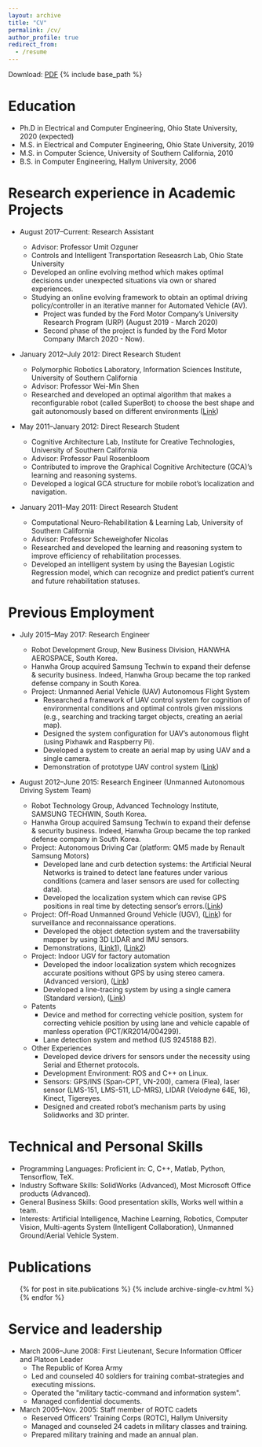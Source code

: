 ```yaml
---
layout: archive
title: "CV"
permalink: /cv/
author_profile: true
redirect_from:
  - /resume
---
```

Download: [PDF](http://hantw007.github.io/files/Curriculum_Vitae_TeawonHan_062020.pdf)
{% include base_path %}

Education
======
* Ph.D in Electrical and Computer Engineering, Ohio State University, 2020 (expected)
* M.S. in Electrical and Computer Engineering, Ohio State University, 2019
* M.S. in Computer Science, University of Southern California, 2010
* B.S. in Computer Engineering, Hallym University, 2006

Research experience in Academic Projects
======
* August 2017–Current: Research Assistant
  * Advisor: Professor Umit Ozguner
  * Controls and Intelligent Transportation Reseasrch Lab, Ohio State University
  * Developed an online evolving method which makes optimal decisions under unexpected situations via own or shared experiences.
  * Studying an online evolving framework to obtain an optimal driving policy/controller in an iterative manner for Automated Vehicle (AV).
    * Project was funded by the Ford Motor Company’s University Research Program (URP) (August 2019 - March 2020)
    * Second phase of the project is funded by the Ford Motor Company (March 2020 - Now).

* January 2012–July 2012: Direct Research Student
  * Polymorphic Robotics Laboratory, Information Sciences Institute, University of Southern California
  * Advisor: Professor Wei-Min Shen
  * Researched and developed an optimal algorithm that makes a reconfigurable robot (called SuperBot) to choose the best shape and gait autonomously based on different environments ([Link](https://www.youtube.com/watch?v=Ih4gdmsVQjY&feature=emb_logo))
  
* May 2011–January 2012: Direct Research Student
  * Cognitive Architecture Lab, Institute for Creative Technologies, University of Southern California
  * Advisor: Professor Paul Rosenbloom
  * Contributed to improve the Graphical Cognitive Architecture (GCA)’s learning and reasoning systems.
  * Developed a logical GCA structure for mobile robot’s localization and navigation.
  
* January 2011–May 2011: Direct Research Student
  * Computational Neuro-Rehabilitation & Learning Lab, University of Southern California
  * Advisor: Professor Scheweighofer Nicolas
  * Researched and developed the learning and reasoning system to improve efficiency of rehabilitation processes.
  * Developed an intelligent system by using the Bayesian Logistic Regression model, which can recognize and predict patient’s current and future rehabilitation statuses.

Previous Employment
======
* July 2015–May 2017: Research Engineer
  * Robot Development Group, New Business Division, HANWHA AEROSPACE, South Korea.
  * Hanwha Group acquired Samsung Techwin to expand their defense & security business. Indeed, Hanwha Group became the top ranked defense company in South Korea.
  * Project: Unmanned Aerial Vehicle (UAV) Autonomous Flight System
    * Researched a framework of UAV control system for cognition of environmental conditions and optimal controls given missions (e.g., searching and tracking target objects, creating an aerial map).
    * Designed the system configuration for UAV’s autonomous flight (using Pixhawk and Raspberry Pi).
    * Developed a system to create an aerial map by using UAV and a single camera.
    * Demonstration of prototype UAV control system ([Link](https://www.youtube.com/watch?v=dadXTkjrBq4&feature=youtu.be))

* August 2012–June 2015: Research Engineer (Unmanned Autonomous Driving System Team)
  * Robot Technology Group, Advanced Technology Institute, SAMSUNG TECHWIN, South Korea.
  * Hanwha Group acquired Samsung Techwin to expand their defense & security business. Indeed, Hanwha Group became the top ranked defense company in South Korea.
  * Project: Autonomous Driving Car (platform: QM5 made by Renault Samsung Motors)
    * Developed lane and curb detection systems: the Artificial Neural Networks is trained to detect lane features under various conditions (camera and laser sensors are used for collecting data).
    * Developed the localization system which can revise GPS positions in real time by detecting sensor’s errors.([Link](https://www.youtube.com/watch?v=eklbb2CGAp8&feature=youtu.be))
  * Project: Off-Road Unmanned Ground Vehicle (UGV), ([Link](https://www.youtube.com/watch?v=xXriMzcAAS4&feature=youtu.be)) for surveillance and reconnaissance operations.
    * Developed the object detection system and the traversability mapper by using 3D LIDAR and IMU sensors.
    * Demonstrations, ([Link1](https://www.youtube.com/watch?v=mCDADDvGr-k&feature=youtu.be)), ([Link2](https://www.youtube.com/watch?v=Ywl6a_0-4SA))
  * Project: Indoor UGV for factory automation
    * Developed the indoor localization system which recognizes accurate positions without GPS by using stereo
camera. (Advanced version), ([Link](https://www.youtube.com/watch?v=EiQIcD1imA4&feature=youtu.be))
    * Developed a line-tracing system by using a single camera (Standard version), ([Link](https://www.youtube.com/watch?v=nfRTs4AfJFk&feature=youtu.be))
  * Patents
    * Device and method for correcting vehicle position, system for correcting vehicle position by using lane and
vehicle capable of manless operation (PCT/KR2014/004299).
    * Lane detection system and method (US 9245188 B2).
  * Other Experiences
    * Developed device drivers for sensors under the necessity using Serial and Ethernet protocols.
    * Development Environment: ROS and C++ on Linux.
    * Sensors: GPS/INS (Span-CPT, VN-200), camera (Flea), laser sensor (LMS-151, LMS-511, LD-MRS), LIDAR (Velodyne 64E, 16), Kinect, Tigereyes.
    * Designed and created robot’s mechanism parts by using Solidworks and 3D printer.
   
Technical and Personal Skills
======
* Programming Languages: Proficient in: C, C++, Matlab, Python, Tensorflow, TeX.
* Industry Software Skills: SolidWorks (Advanced), Most Microsoft Office products (Advanced).
* General Business Skills: Good presentation skills, Works well within a team.
* Interests: Artificial Intelligence, Machine Learning, Robotics, Computer Vision, Multi-agents System (Intelligent Collaboration), Unmanned Ground/Aerial Vehicle System.

Publications
======
  <ul>{% for post in site.publications %}
    {% include archive-single-cv.html %}
  {% endfor %}</ul>
  
<!--Talks
======
  <ul>{% for post in site.talks %}
    {% include archive-single-talk-cv.html %}
  {% endfor %}</ul>
Teaching
======
  <ul>{% for post in site.teaching %}
    {% include archive-single-cv.html %}
  {% endfor %}</ul>
  -->
  
Service and leadership
======
* March 2006–June 2008: First Lieutenant, Secure Information Officer and Platoon Leader
  * The Republic of Korea Army
  * Led and counseled 40 soldiers for training combat-strategies and executing missions.
  * Operated the "military tactic-command and information system".
  * Managed confidential documents.
* March 2005–Nov. 2005: Staff member of ROTC cadets
  * Reserved Officers’ Training Corps (ROTC), Hallym University
  * Managed and counseled 24 cadets in military classes and training.
  * Prepared military training and made an annual plan.
